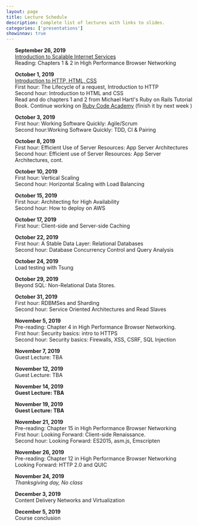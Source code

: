```yaml
---
layout: page
title: Lecture Schedule
description: Complete list of lectures with links to slides.
categories: ['presentations']
showinnav: true
---
```


<ul>
	<section>
		<p>
		<b>September 26, 2019<br></b>
		<a href="lecture_2019_09_26.pdf">Introduction to Scalable Internet
			Services</a>
		<br>
		Reading: Chapters 1 & 2 in High Performance Browser Networking<br>
		</p>
	</section>
</ul>

<ul>
	<section>
		<p>
		<b>October 1, 2019<br></b>
		<a href="lecture_2019_10_01.pdf">Introduction to HTTP, HTML, CSS</a>
		<br>
		First hour: The Lifecycle of a request, Introduction to HTTP
		<br>
		Second hour: Introduction to HTML and CSS
		<br>
		Read and do chapters 1 and 2 from Michael Hartl's Ruby on Rails Tutorial Book.
		Continue working on <a href="https://www.codecademy.com/learn/learn-ruby">Ruby Code Academy</a> (finish it by next week )
</p>
</section>
</ul>

<ul>
	<section>
		<p>
		<b>October 3, 2019<br></b>
		First hour: Working Software Quickly:
			Agile/Scrum<br>
		Second hour:Working Software Quickly: TDD, CI &
			Pairing<br>
		</p>
	</section>
</ul>




<ul>
	<section>
		<p>
		<b>October 8, 2019<br></b>
		<!-- Pre-reading: <a href="https://cs.uwaterloo.ca/~brecht/papers/getpaper.php?file=eurosys-2007.pdf">Comparing the Performance of Web Server Architectures</a>, Pariag et al.<br> -->
		First hour: Efficient Use of Server Resources: App Server Architectures<br>
		Second hour: Efficient use of Server Resources: App Server Architectures, cont.<br>
		</p>
	</section>
</ul>

<ul>
	<section>
		<p>
		<b>October 10, 2019<br></b>
		First hour: Vertical Scaling<br>
		Second hour: Horizontal Scaling with Load
			Balancing<br>
		</p>
	</section>
</ul>

<ul>
	<section>
		<p>
		<b>October 15, 2019<br></b>
		First hour: Architecting for High
			Availability<br>
		Second hour: How to deploy on AWS<br>
		</p>
	</section>
</ul>


<ul>
	<section>
		<p>
		<b>October 17, 2019<br></b>
		First hour: Client-side and Server-side Caching<br>
		</p>
	</section>
</ul>


<ul>
	<section>
		<p>
		<b>October 22, 2019<br></b>
		First hour: A Stable Data Layer: Relational Databases<br>
		Second hour: Database Concurrency Control and Query Analysis<br>
		</p>
	</section>
</ul>


<ul>
	<section>
		<p>
		<b>October 24, 2019<br></b>
		Load testing with Tsung<br>
		</p>
	</section>
</ul>

<ul>
	<section>
		<p>
		<b>October 29, 2019<br></b>
	   Beyond SQL: Non-Relational Data Stores.<br>
		</p>
	</section>
</ul>

<ul>
	<section>
		<p>
		<b>October 31, 2019<br></b>
		First hour: RDBMSes and Sharding<br>
		Second hour: Service Oriented Architectures and Read Slaves<br>
		</p>
	</section>
</ul>

<ul>
	<section>
		<p>
		<b>November 5, 2019<br></b>
		Pre-reading: Chapter 4 in High Performance Browser Networking.<br>
		First hour: Security basics: intro to HTTPS<br>
		Second hour: Security basics: Firewalls, XSS, CSRF, SQL Injection<br>
		</p>
	</section>
</ul>

<ul>
	<section>
		<p>
		<b>November 7, 2019<br></b>
		Guest Lecture: TBA <br>
</p>
</section>
</ul>



<ul>
	<section>
		<p>
		<b>November 12, 2019<br></b>
		Guest Lecture: TBA <br>
		</p>
	</section>
</ul>


<ul>
	<section>
		<p>
		<b>November 14, 2019<br></b>
		<b> Guest Lecture: TBA</b>
		</p>
	</section>
</ul>
<ul>
	<section>
		<p>
		<b>November 19, 2019<br></b>
		<b >Guest Lecture: TBA</b><br>
		</p>
	</section>
</ul>



<ul>
	<section>
		<p>
		<b>November 21, 2019<br></b>
		Pre-reading: Chapter 15 in High Performance Browser Networking<br>
		First hour: Looking Forward: Client-side Renaissance.<br>
		Second hour: Looking Forward: ES2015, asm.js, Emscripten<br>
		</p>
	</section>
</ul>
<ul>
	<section>
		<p>
		<b>November 26, 2019<br></b>
		Pre-reading: Chapter 12 in High Performance Browser Networking<br>
		Looking Forward: HTTP 2.0 and QUIC<br>
		</p>
	</section>
</ul>



<ul>
	<section>
		<p>
		<b>November 24, 2019<br></b>
		<em>Thanksgiving day, No class</em>
		</p>
	</section>
</ul>

<ul>
	<section>
		<p>
		<b>December 3, 2019<br></b>
		Content Delivery Networks and Virtualization<br>
		</p>
	</section>
</ul>


<ul>
	<section>
		<p>
		<b>December 5, 2019<br></b>
		Course conclusion<br>
		</p>
	</section>
</ul>

